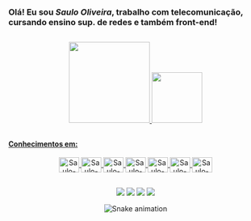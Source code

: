### Olá! Eu sou _Saulo Oliveira_, trabalho com telecomunicação, cursando ensino sup. de redes e também front-end!

##

<div align="center">
  <a href="https://github.com/saulooliveirati">
  <img height="160em" src="https://github-readme-stats.vercel.app/api?username=saulooliveirati&show_icons=true&theme=gruvbox&include_all_commits=true&count_private=true"/>
  <img height="100em" src="https://github-readme-stats.vercel.app/api/top-langs/?username=saulooliveirati&layout=compact&langs_count=7&theme=gruvbox"/>
</div>
  
##

#### Conhecimentos em:
<div style="display: inline_block" align="center">
  <img align="center" alt="Saulo-Debian" height="30" width="40" src="https://cdn.jsdelivr.net/gh/devicons/devicon/icons/debian/debian-original.svg" />
  <img align="center" alt="Saulo-Ubuntu" height="30" width="40"  src="https://cdn.jsdelivr.net/gh/devicons/devicon/icons/ubuntu/ubuntu-plain-wordmark.svg" />
  <img align="center" alt="Saulo-Docker" height="30" width="40" src="https://cdn.jsdelivr.net/gh/devicons/devicon/icons/docker/docker-original-wordmark.svg" />
  <img align="center" alt="Saulo-HTML" height="30" width="40"  src="https://cdn.jsdelivr.net/gh/devicons/devicon/icons/html5/html5-original-wordmark.svg" />
  <img align="center" alt="Saulo-CSS" height="30" width="40"  src="https://cdn.jsdelivr.net/gh/devicons/devicon/icons/css3/css3-original-wordmark.svg" />
  <img align="center" alt="Saulo-JS" height="30" width="40"  src="https://cdn.jsdelivr.net/gh/devicons/devicon/icons/javascript/javascript-original.svg" />
  <img align="center" alt="Saulo-Pyton" height="30" width="40"  src="https://cdn.jsdelivr.net/gh/devicons/devicon/icons/python/python-original-wordmark.svg" />
</div>
  
 ##

<div align="center"> 
 <a href="https://instagram.com/saulosantosmg" target="_blank"><img src="https://img.shields.io/badge/-Instagram-%23E4405F?style=for-the-badge&logo=instagram&logoColor=white" target="_blank"></a>
 <a href="https://www.linkedin.com/in/saulooliveiramg" target="_blank"><img src="https://img.shields.io/badge/-LinkedIn-%230077B5?style=for-the-badge&logo=linkedin&logoColor=white" target="_blank"></a> 
 <a href="https://api.whatsapp.com/send?phone=5531983150288&text=Ol%C3%A1%2C%20Entrei%20em%20contato%20pelo%20Github!" target="_blank"><img src="https://img.shields.io/badge/WhatsApp-25D366?style=for-the-badge&logo=whatsapp&logoColor=white" target="_blank"></a> 
 <a href="http://oliveirati.com.br/" target="_blank"><img src="https://img.shields.io/badge/website-000000?style=for-the-badge&logo=About.me&logoColor=white"></a>

  
![Snake animation](https://github.com/saulooliveirati/saulooliveirati/blob/output/github-contribution-grid-snake.svg)
  
  </div>
